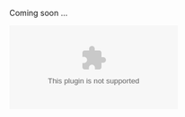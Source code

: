 Coming soon ...

![End to end multilingual evidence retrieval and fact verification system.](/assets/system_diagram_final.eps)